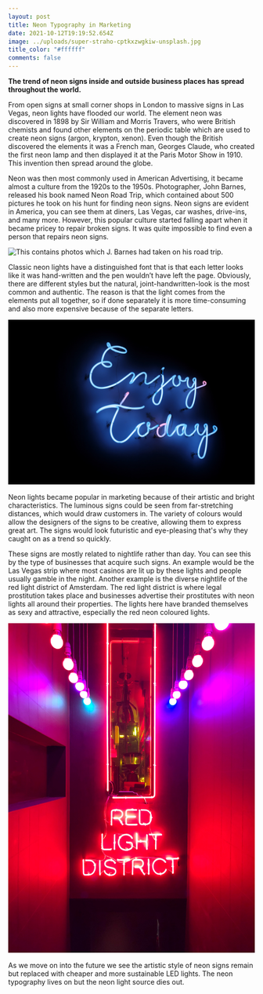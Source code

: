 ```yaml
---
layout: post
title: Neon Typography in Marketing
date: 2021-10-12T19:19:52.654Z
image: ../uploads/super-straho-cptkxzwgkiw-unsplash.jpg
title_color: "#ffffff"
comments: false
---
```



**The trend of neon signs inside and outside business places has spread throughout the world.**

From open signs at small corner shops in London to massive signs in Las Vegas, neon lights have flooded our world. The element neon was discovered in 1898 by Sir William and Morris Travers, who were British chemists and found other elements on the periodic table which are used to create neon signs (argon, krypton, xenon). Even though the British discovered the elements it was a French man, Georges Claude, who created the first neon lamp and then displayed it at the Paris Motor Show in 1910. This invention then spread around the globe.

Neon was then most commonly used in American Advertising, it became almost a culture from the 1920s to the 1950s. Photographer, John Barnes, released his book named Neon Road Trip, which contained about 500 pictures he took on his hunt for finding neon signs. Neon signs are evident in America, you can see them at diners, Las Vegas, car washes, drive-ins, and many more. However, this popular culture started falling apart when it became pricey to repair broken signs. It was quite impossible to find even a person that repairs neon signs.

![This contains photos which J. Barnes had taken on his road trip.](https://www.jbarnesphotography.com/copy-of-other?lightbox=dataItem-k2xf3jim "John Barnes Photography Website")

Classic neon lights have a distinguished font that is that each letter looks like it was hand-written and the pen wouldn’t have left the page. Obviously, there are different styles but the natural, joint-handwritten-look is the most common and authentic. The reason is that the light comes from the elements put all together, so if done separately it is more time-consuming and also more expensive because of the separate letters.

![An example of a neon sign with joined fonts](../uploads/ikhsan-sugiarto-6cmfwqcneio-unsplash.jpg "From unsplash.com by Ikhasan Sugiarto")

Neon lights became popular in marketing because of their artistic and bright characteristics. The luminous signs could be seen from far-stretching distances, which would draw customers in. The variety of colours would allow the designers of the signs to be creative, allowing them to express great art. The signs would look futuristic and eye-pleasing that's why they caught on as a trend so quickly.

These signs are mostly related to nightlife rather than day. You can see this by the type of businesses that acquire such signs. An example would be the Las Vegas strip where most casinos are lit up by these lights and people usually gamble in the night. Another example is the diverse nightlife of the red light district of Amsterdam. The red light district is where legal prostitution takes place and businesses advertise their prostitutes with neon lights all around their properties. The lights here have branded themselves as sexy and attractive, especially the red neon coloured lights.

![A picture of a neon sign of 'red light district'](../uploads/jonathan-taylor-ezfpc1yp7qk-unsplash.jpg "From unsplash.com by Jonathan Taylor")

As we move on into the future we see the artistic style of neon signs remain but replaced with cheaper and more sustainable LED lights. The neon typography lives on but the neon light source dies out.